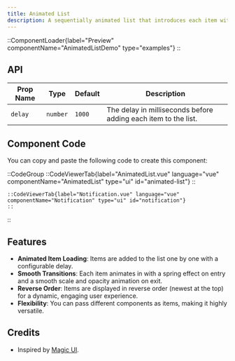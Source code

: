 ```yaml
---
title: Animated List
description: A sequentially animated list that introduces each item with a timed delay, perfect for displaying notifications or events on your landing page.
---
```


::ComponentLoader{label="Preview" componentName="AnimatedListDemo" type="examples"}
::

## API

| Prop Name | Type     | Default | Description                                                    |
| --------- | -------- | ------- | -------------------------------------------------------------- |
| `delay`   | `number` | `1000`  | The delay in milliseconds before adding each item to the list. |

## Component Code

You can copy and paste the following code to create this component:

::CodeGroup
::CodeViewerTab{label="AnimatedList.vue" language="vue" componentName="AnimatedList" type="ui" id="animated-list"}
::

    ::CodeViewerTab{label="Notification.vue" language="vue" componentName="Notification" type="ui" id="notification"}
    ::

::

## Features

- **Animated Item Loading**: Items are added to the list one by one with a configurable delay.
- **Smooth Transitions**: Each item animates in with a spring effect on entry and a smooth scale and opacity animation on exit.
- **Reverse Order**: Items are displayed in reverse order (newest at the top) for a dynamic, engaging user experience.
- **Flexibility**: You can pass different components as items, making it highly versatile.

## Credits

- Inspired by [Magic UI](https://magicui.design/docs/components/animated-list).
